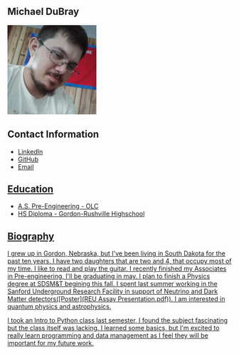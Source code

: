 ## Michael DuBray
<img src="headshot.jpg" width="200" height="200">


## **Contact Information**

* <a href="https://www.linkedin.com/in/michael-dubray-513630263/" target="_blank">LinkedIn</a>
* <a href="https://github.com/Doobernicus" target="_blank">GitHub</a>
* <a href="mailto: mdubray16514@olc.edu" target="_blank">Email

## Education

* A.S. Pre-Engineering - OLC
* HS Diploma - Gordon-Rushville Highschool

## Biography

I grew up in Gordon, Nebraska, but I've been living in South Dakota for the past ten years. I have two daughters that are two and 4, that occupy most of my time. I like to read and play the guitar. I recently finished my Associates in Pre-engineering, I'll be graduating in may. I plan to finish a Physics degree at SDSM&T begining this fall. I spent last summer working in the Sanford Underground Research Facility in support of Neutrino and Dark Matter detectors([Poster](REU Assay Presentation.pdf)). I am interested in quantum physics and astrophysics.

I took an Intro to Python class last semester, I found the subject fascinating but the class itself was lacking. I learned some basics, but I'm excited to really learn programming and data management as I feel they will be important for my future work.

